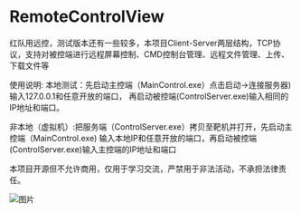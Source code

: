 # RemoteControlView
红队用远控，测试版本还有一些较多，本项目Client-Server两层结构，TCP协议，支持对被控端进行远程屏幕控制、CMD控制台管理、远程文件管理、上传、下载文件等

使用说明:
  本地测试：先启动主控端（MainControl.exe）点击启动->连接服务器)输入127.0.0.1和任意开放的端口，
  再启动被控端(ControlServer.exe)输入相同的IP地址和端口。

  非本地（虚拟机）:把服务端（ControlServer.exe）拷贝至靶机并打开，先启动主控端（MainControl.exe)
  输入本地IP和任意开放的端口，再启动被控端(ControlServer.exe)输入主控端的IP地址和端口

本项目开源但不允许商用，仅用于学习交流，严禁用于非法活动，不承担法律责任。

![图片](https://user-images.githubusercontent.com/57027996/138595853-87c055a4-40b7-4f9e-87f5-f24f728a0c02.png)

